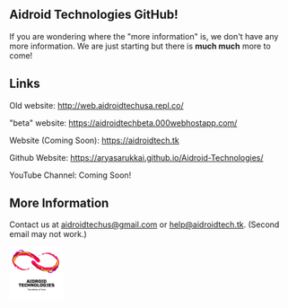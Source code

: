 ## Aidroid Technologies GitHub!
If you are wondering where the "more information" is, we don't have any more information.  We are just starting but there is **much much** more to come!

## Links
Old website: http://web.aidroidtechusa.repl.co/

"beta" website: https://aidroidtechbeta.000webhostapp.com/

Website (Coming Soon): https://aidroidtech.tk

Github Website: https://aryasarukkai.github.io/Aidroid-Technologies/

YouTube Channel: Coming Soon!

## More Information

Contact us at [aidroidtechus@gmail.com](mailto:aidroidtechus@gmail.com) or [help@aidroidtech.tk](mailto:help@aidroidtech.tk). (Second email may not work.)

![Logo](/contents/images/AidroidLogoWhite.png)
